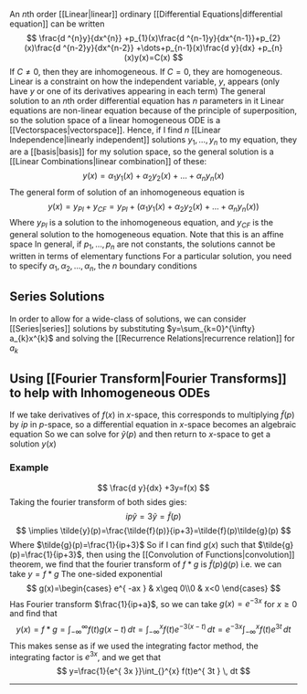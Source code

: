 An $n$th order [[Linear|linear]] ordinary [[Differential Equations|differential equation]] can be written
$$
\frac{d ^{n}y}{dx^{n}} +p_{1}(x)\frac{d ^{n-1}y}{dx^{n-1}}+p_{2}(x)\frac{d ^{n-2}y}{dx^{n-2}} +\dots+p_{n-1}(x)\frac{d y}{dx} +p_{n}(x)y(x)=C(x) 
$$
If $C\neq 0$, then they are inhomogeneous. If $C=0$, they are homogeneous.
Linear is a constraint on how the independent variable, $y$, appears (only have $y$ or one of its derivatives appearing in each term)
The general solution to an $n$th order differential equation has $n$ parameters in it
Linear equations are non-linear equation because of the principle of superposition, so the solution space of a linear homogeneous ODE is a [[Vectorspaces|vectorspace]]. Hence, if I find $n$ [[Linear Independence|linearly independent]] solutions $y_{1},\dots,y_{n}$ to my equation, they are a [[basis|basis]] for my solution space, so the general solution is a [[Linear Combinations|linear combination]] of these:
$$
y(x)=\alpha_{1}y_{1}(x)+\alpha_{2}y_{2}(x)+\dots+\alpha_{n}y_{n}(x)
$$
The general form of solution of an inhomogeneous equation is
$$
y(x)=y_{PI}+y_{CF}=y_{PI}+(\alpha_{1}y_{1}(x)+\alpha_{2}y_{2}(x)+\dots+\alpha_{n}y_{n}(x))
$$
Where $y_{PI}$ is a solution to the inhomogeneous equation, and $y_{CF}$ is the general solution to the homogeneous equation. Note that this is an affine space
In general, if $p_{1},\dots,p_{n}$ are not constants, the solutions cannot be written in terms of elementary functions
For a particular solution, you need to specify $\alpha_{1},\alpha_{2},\dots,\alpha_{n}$, the $n$ boundary conditions
## Series Solutions
In order to allow for a wide-class of solutions, we can consider [[Series|series]] solutions by substituting $y=\sum_{k=0}^{\infty} a_{k}x^{k}$ and solving the [[Recurrence Relations|recurrence relation]] for $a_{k}$
## Using [[Fourier Transform|Fourier Transforms]] to help with Inhomogeneous ODEs
If we take derivatives of $f(x)$ in $x$-space, this corresponds to multiplying $\tilde{f}(p)$ by $ip$ in $p$-space, so a differential equation in $x$-space becomes an algebraic equation
So we can solve for $\tilde{y}(p)$ and then return to $x$-space to get a solution $y(x)$
### Example
$$
\frac{d y}{dx} +3y=f(x)
$$
Taking the fourier transform of both sides gies:
$$
ip\tilde{y}=3\tilde{y}=\tilde{f}(p)
$$
$$
\implies \tilde{y}(p)=\frac{\tilde{f}(p)}{ip+3}=\tilde{f}(p)\tilde{g}(p)
$$
Where $\tilde{g}(p)=\frac{1}{ip+3}$
So if I can find $g(x)$ such that $\tilde{g}(p)=\frac{1}{ip+3}$, then using the [[Convolution of Functions|convolution]] theorem, we find that the fourier transform of $f*g$ is $\tilde{f}(p)\tilde{g}(p)$ i.e. we can take $y=f*g$
The one-sided exponential 
$$
g(x)=\begin{cases}
e^{ -ax } & x\geq 0\\0 & x<0
\end{cases}
$$
Has Fourier transform $\frac{1}{ip+a}$, so we can take $g(x)=e^{ -3x }$ for $x\geq 0$ and find that
$$
    y(x)=f*g=\int_{-\infty}^{\infty} f(t)g(x-t) \, dt=\int_{-\infty}^{x} f(t)e^{ -3(x-t) } \, dt=e^{ -3x }\int_{-\infty}^{x} f(t)e^{ 3t } \, dt
$$
This makes sense as if we used the integrating factor method, the integrating factor is $e^{ 3x }$, and we get that
$$
y=\frac{1}{e^{ 3x }}\int_{}^{x} f(t)e^{ 3t } \, dt 
$$
___

